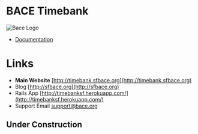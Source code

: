 # BACE Timebank
![Bace Logo](http://timebank.sfbace.org/img/bace_down_250x320.png)

* [Documentation](documentation/)

# Links 

* __Main Website__ [http://timebank.sfbace.org](http://timebank.sfbace.org)
* Blog [http://sfbace.org](http://sfbace.org)
* Rails App [http://timebanksf.herokuapp.com/](http://timebanksf.herokuapp.com/)
* Support Email support@bace.org


## Under Construction


